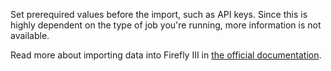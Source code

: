 Set prerequired values before the import, such as API keys. Since this is highly dependent on the type of job you're running, more information is not available.

Read more about importing data into Firefly III in [the official documentation](https://firefly-iii.readthedocs.io/en/latest/).